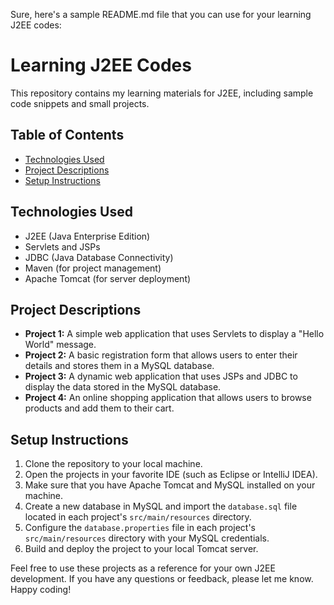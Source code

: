Sure, here's a sample README.md file that you can use for your learning J2EE codes:

# Learning J2EE Codes

This repository contains my learning materials for J2EE, including sample code snippets and small projects. 

## Table of Contents

- [Technologies Used](#technologies-used)
- [Project Descriptions](#project-descriptions)
- [Setup Instructions](#setup-instructions)

## Technologies Used

- J2EE (Java Enterprise Edition)
- Servlets and JSPs
- JDBC (Java Database Connectivity)
- Maven (for project management)
- Apache Tomcat (for server deployment)

## Project Descriptions

- **Project 1:** A simple web application that uses Servlets to display a "Hello World" message.
- **Project 2:** A basic registration form that allows users to enter their details and stores them in a MySQL database.
- **Project 3:** A dynamic web application that uses JSPs and JDBC to display the data stored in the MySQL database.
- **Project 4:** An online shopping application that allows users to browse products and add them to their cart.

## Setup Instructions

1. Clone the repository to your local machine.
2. Open the projects in your favorite IDE (such as Eclipse or IntelliJ IDEA).
3. Make sure that you have Apache Tomcat and MySQL installed on your machine.
4. Create a new database in MySQL and import the `database.sql` file located in each project's `src/main/resources` directory.
5. Configure the `database.properties` file in each project's `src/main/resources` directory with your MySQL credentials.
6. Build and deploy the project to your local Tomcat server.

Feel free to use these projects as a reference for your own J2EE development. If you have any questions or feedback, please let me know. Happy coding!
